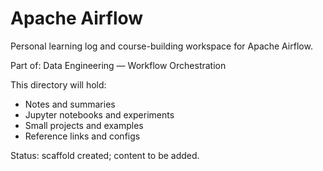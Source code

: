 # Apache Airflow

Personal learning log and course-building workspace for Apache Airflow.

Part of: Data Engineering — Workflow Orchestration

This directory will hold:
- Notes and summaries
- Jupyter notebooks and experiments
- Small projects and examples
- Reference links and configs

Status: scaffold created; content to be added.
